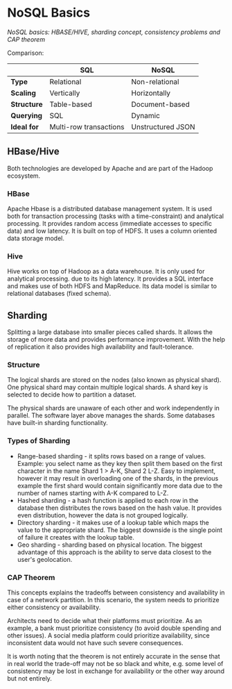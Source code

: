 # NoSQL Basics

_NoSQL basics: HBASE/HIVE, sharding concept, consistency problems and CAP theorem_

Comparison:

|               | **SQL**                | **NoSQL**         |
|---------------|------------------------|-------------------|
| **Type**      | Relational             | Non-relational    |
| **Scaling**   | Vertically             | Horizontally      |
| **Structure** | Table-based            | Document-based    |
| **Querying**  | SQL                    | Dynamic           |
| **Ideal for** | Multi-row transactions | Unstructured JSON |

## HBase/Hive

Both technologies are developed by Apache and are part of the Hadoop ecosystem.

### HBase

Apache Hbase is a distributed database management system. It is used both for transaction processing (tasks with a time-constraint) and analytical processing. It provides random access (immediate accesses to specific data) and low latency. It is built on top of HDFS. It uses a column oriented data storage model.

### Hive

Hive works on top of Hadoop as a data warehouse. It is only used for analytical processing. due to its high latency. It provides a SQL interface and makes use of both HDFS and MapReduce. Its data model is similar to relational databases (fixed schema).

## Sharding

Splitting a large database into smaller pieces called shards. It allows the storage of more data and provides performance improvement. With the help of replication it also provides high availability and fault-tolerance.


### Structure

The logical shards are stored on the nodes (also known as physical shard). One physical shard may contain multiple logical shards. A shard key is selected to decide how to partition a dataset.

The physical shards are unaware of each other and work independently in parallel. The software layer above manages the shards. Some databases have built-in sharding functionality.

### Types of Sharding

* Range-based sharding - it splits rows based on a range of values. Example: you select name as they key then split them based on the first character in the name Shard 1 > A-K, Shard 2 L-Z. Easy to implement, however it may result in overloading one of the shards, in the previous example the first shard would contain significantly more data due to the number of names starting with A-K compared to L-Z.
* Hashed sharding - a hash function is applied to each row in the database then distributes the rows based on the hash value. It provides even distribution, however the data is not grouped logically.
* Directory sharding - it makes use of a lookup table which maps the value to the appropriate shard. The biggest downside is the single point of failure it creates with the lookup table.
* Geo sharding - sharding based on physical location. The biggest advantage of this approach is the ability to serve data closest to the user's geolocation.

### CAP Theorem

This concepts explains the tradeoffs between consistency and availability in case of a network partition. In this scenario, the system needs to prioritize either consistency or availability.

Architects need to decide what their platforms must prioritize. As an example, a bank must prioritize consistency (to avoid double spending and other issues). A social media platform could prioritize availability, since inconsistent data would not have such severe consequences.

It is worth noting that the theorem is not entirely accurate in the sense that in real world the trade-off may not be so black and white, e.g. some level of consistency may be lost in exchange for availability or the other way around but not entirely.
